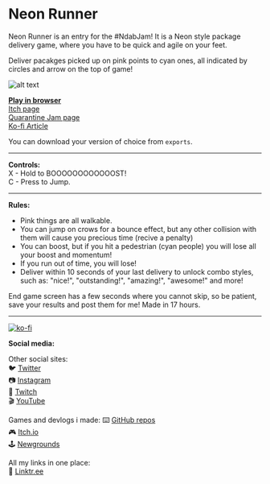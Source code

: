 # Neon Runner

Neon Runner is an entry for the #NdabJam!
It is a Neon style package delivery game, where you have to be quick and agile on your feet.

Deliver pacakges picked up on pink points to cyan ones, all indicated by circles and arrow on the top of game!

![alt text](https://img.itch.zone/aW1hZ2UvNjMyOTU3LzMzNzk4ODMuZ2lm/347x500/FxiDeX.gif)

[**Play in browser**](https://achie72.github.io/neon-runner/)  
[Itch page](https://achie.itch.io/neon-runner)    
[Quarantine Jam page](https://itch.io/jam/ndab-jam/rate/632957)  
[Ko-fi Article](https://ko-fi.com/post/NdabJam-projects-streams-and-future-plans-Z8Z11OHBN)  

You can download your version of choice from `exports`.

---

**Controls:**  
X - Hold to BOOOOOOOOOOOOST!  
C - Press to Jump.

---

**Rules:**  

- Pink things are all walkable.
- You can jump on crows for a bounce effect, but any other collision with them will cause you precious time (recive a penalty)
- You can boost, but if you hit a pedestrian (cyan people) you will lose all your boost and momentum!
- If you run out of time, you will lose! 
- Deliver within 10 seconds of your last delivery to unlock combo styles, such as:
	"nice!", "outstanding!", "amazing!", "awesome!" and more!


End game screen has a few seconds where you cannot skip, so be patient, save your results and post them for me!
Made in 17 hours.

---  

[![ko-fi](https://www.ko-fi.com/img/githubbutton_sm.svg)](https://ko-fi.com/L4L81GBPX)

**Social media:**  

Other social sites:  
🐦 [Twitter](https://twitter.com/Achie7240)  
📷 [Instagram](https://www.instagram.com/justanerdlife/)  
🎥 [Twitch](https://www.twitch.tv/achie7240)  
🎬 [YouTube](https://www.youtube.com/channel/UCzWXrvo-Pj7_KDv4w4q-4Kg)  


Games and devlogs i made: 
⌨️ [GitHub repos](https://github.com/Achie72)  
🎮 [Itch.io](https://achie.itch.io/)  
🕹️ [Newgrounds](https://achie72.newgrounds.com/)  

All my links in one place:  
🌳 [Linktr.ee](https://linktr.ee/AchieGameDev)  





